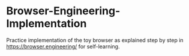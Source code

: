 # Browser-Engineering-Implementation
Practice implementation of the toy browser as explained step by step in https://browser.engineering/ for self-learning. 
